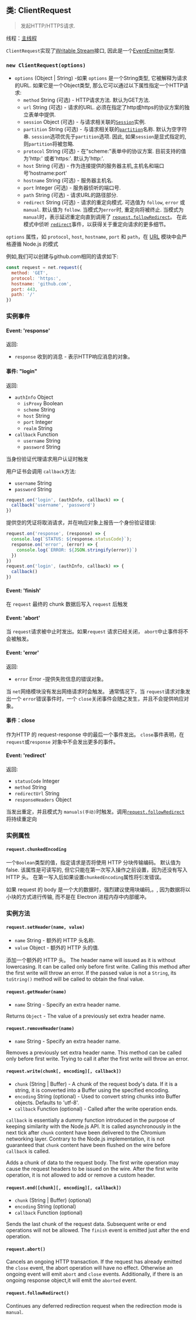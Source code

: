 ## 类: ClientRequest

> 发起HTTP/HTTPS请求.

线程：[主线程](../glossary.md#main-process)

`ClientRequest`实现了[Writable Stream](https://nodejs.org/api/stream.html#stream_writable_streams)接口, 因此是一个[EventEmitter](https://nodejs.org/api/events.html#events_class_eventemitter)类型.

### `new ClientRequest(options)`

* `options` (Object | String) -如果 `options` 是一个String类型, 它被解释为请求的URL. 如果它是一个Object类型, 那么它可以通过以下属性指定一个HTTP请求: 
  * `method` String (可选) - HTTP请求方法. 默认为GET方法.
  * `url` String (可选) - 请求的URL. 必须在指定了http或https的协议方案的独立表单中提供.
  * `session` Object (可选) - 与请求相关联的[`Session`](session.md)实例.
  * `partition` String (可选) - 与请求相关联的[`partition`](session.md)名称. 默认为空字符串. `session`选项优先于`partition`选项. 因此, 如果`session`是显式指定的, 则`partition`将被忽略.
  * `protocol` String (可选) - 在"scheme:"表单中的协议方案. 目前支持的值为'http:' 或者'https:'. 默认为'http:'.
  * `host` String (可选) - 作为连接提供的服务器主机,主机名和端口号'hostname:port'
  * `hostname` String (可选) - 服务器主机名.
  * `port` Integer (可选) - 服务器侦听的端口号.
  * `path` String (可选) - 请求URL的路径部分.
  * `redirect` String (可选) - 请求的重定向模式. 可选值为 `follow`, `error` 或 `manual`. 默认值为 `follow`. 当模式为`error`时, 重定向将被终止. 当模式为 `manual`时，表示延迟重定向直到调用了 [`request.followRedirect`](#requestfollowRedirect)。 在此模式中侦听 [`redirect`](#event-redirect)事件，以获得关于重定向请求的更多细节。

`options` 属性，如 `protocol`, `host`, `hostname`, `port` 和 `path`，在 [URL](https://nodejs.org/api/url.html) 模块中会严格遵循 Node.js 的模式

例如,我们可以创建与github.com相同的请求如下:

```JavaScript
const request = net.request({
  method: 'GET',
  protocol: 'https:',
  hostname: 'github.com',
  port: 443,
  path: '/'
})
```

### 实例事件

#### Event: 'response'

返回:

* `response` 收到的消息 - 表示HTTP响应消息的对象。

#### 事件: "login"

返回:

* `authInfo` Object 
  * `isProxy` Boolean
  * `scheme` String
  * `host` String
  * `port` Integer
  * `realm` String
* `callback` Function 
  * `username` String
  * `password` String

当身份验证代理请求用户认证时触发

用户证书会调用 `callback`方法:

* `username` String
* `password` String

```JavaScript
request.on('login', (authInfo, callback) => {
  callback('username', 'password')
})
```

提供空的凭证将取消请求，并在响应对象上报告一个身份验证错误:

```JavaScript
request.on('response', (response) => {
  console.log(`STATUS: ${response.statusCode}`);
  response.on('error', (error) => {
    console.log(`ERROR: ${JSON.stringify(error)}`)
  })
})
request.on('login', (authInfo, callback) => {
  callback()
})
```

#### Event: 'finish'

在 `request` 最终的 chunk 数据后写入 `request` 后触发

#### Event: 'abort'

当 `request`请求被中止时发出。如果`request` 请求已经关闭， `abort`中止事件将不会被触发。

#### Event: 'error'

返回:

* `error` Error -提供失败信息的错误对象。

当 `net`网络模块没有发出网络请求时会触发。 通常情况下，当 `request`请求对象发出一个 `error`错误事件时，一个 `close`关闭事件会随之发生，并且不会提供响应对象。

#### 事件：close

作为HTTP 的 request-response 中的最后一个事件发出。 `close`事件表明，在`request`或`response` 对象中不会发出更多的事件。

#### Event: 'redirect'

返回:

* `statusCode` Integer
* `method` String
* `redirectUrl` String
* `responseHeaders` Object

当发出重定，并且模式为 `manuals(手动)`时触发。调用[`request.followRedirect`](#requestfollowRedirect) 将持续重定向

### 实例属性

#### `request.chunkedEncoding`

一个`Boolean`类型的值，指定请求是否将使用 HTTP 分块传输编码。 默认值为 false. 该属性是可读写的, 但它只能在第一次写入操作之前设置，因为还没有写入 HTTP 头。 在第一写入后如果设置`chunkedEncoding`属性将引发错误。

如果 request 的 body 是一个大的数据时，强烈建议使用块编码,。, 因为数据将以小块的方式进行传输, 而不是在 Electron 进程内存中内部缓冲。

### 实例方法

#### `request.setHeader(name, value)`

* `name` String - 额外的 HTTP 头名称.
* `value` Object - 额外的 HTTP 头的值.

添加一个额外的 HTTP 头。 The header name will issued as it is without lowercasing. It can be called only before first write. Calling this method after the first write will throw an error. If the passed value is not a `String`, its `toString()` method will be called to obtain the final value.

#### `request.getHeader(name)`

* `name` String - Specify an extra header name.

Returns `Object` - The value of a previously set extra header name.

#### `request.removeHeader(name)`

* `name` String - Specify an extra header name.

Removes a previously set extra header name. This method can be called only before first write. Trying to call it after the first write will throw an error.

#### `request.write(chunk[, encoding][, callback])`

* `chunk` (String | Buffer) - A chunk of the request body's data. If it is a string, it is converted into a Buffer using the specified encoding.
* `encoding` String (optional) - Used to convert string chunks into Buffer objects. Defaults to 'utf-8'.
* `callback` Function (optional) - Called after the write operation ends.

`callback` is essentially a dummy function introduced in the purpose of keeping similarity with the Node.js API. It is called asynchronously in the next tick after `chunk` content have been delivered to the Chromium networking layer. Contrary to the Node.js implementation, it is not guaranteed that `chunk` content have been flushed on the wire before `callback` is called.

Adds a chunk of data to the request body. The first write operation may cause the request headers to be issued on the wire. After the first write operation, it is not allowed to add or remove a custom header.

#### `request.end([chunk][, encoding][, callback])`

* `chunk` (String | Buffer) (optional)
* `encoding` String (optional)
* `callback` Function (optional)

Sends the last chunk of the request data. Subsequent write or end operations will not be allowed. The `finish` event is emitted just after the end operation.

#### `request.abort()`

Cancels an ongoing HTTP transaction. If the request has already emitted the `close` event, the abort operation will have no effect. Otherwise an ongoing event will emit `abort` and `close` events. Additionally, if there is an ongoing response object,it will emit the `aborted` event.

#### `request.followRedirect()`

Continues any deferred redirection request when the redirection mode is `manual`.